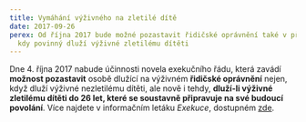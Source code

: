 ```yaml
---
title: Vymáhání výživného na zletilé dítě
date: 2017-09-26
perex: Od října 2017 bude možné pozastavit řidičské oprávnění také v případech,
  kdy povinný dluží výživné zletilému dítěti
---
```

Dne 4. října 2017 nabude účinnosti novela exekučního řádu, která zavádí **možnost pozastavit** osobě dlužící na výživném **řidičské oprávnění** nejen, když dluží výživné nezletilému dítěti, ale nově i tehdy, **dluží-li výživné zletilému dítěti do 26 let, které se soustavně připravuje na své budoucí povolání**. Více najdete v informačním letáku *Exekuce*, dostupném [zde](https://www.ochrance.cz/letaky/exekuce/exekuce.pdf).